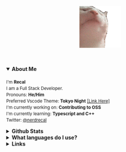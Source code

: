 

<div align="center">
  <img src="https://github.com/Recal/Recal/blob/master/catjam.gif"></img>
</div>

<br><details open><summary><b>About Me</b></summary>
  <br>
  <small>I'm <b>Recal</b></small><br>
  <small>I am a Full Stack Developer.</small><br>
  <small>Pronouns: <b>He/Him</b></small><br>
  <small>
    Preferred Vscode Theme: <b>Tokyo Night</b> <a href="https://marketplace.visualstudio.com/items?itemName=enkia.tokyo-night">[Link Here]</a>
  </small><br>
  <small>
    I'm currently working on: <b>Contributing to OSS</b><br>
    I'm currently learning: <b>Typescript and C++</b>
  </small><br>
  <small>
    Twitter: <a href="https://twitter.com/nerdrecal/">@nerdrecal</a>
  </small>
  <br>
</details>
  
<details><summary><b>Github Stats</b></summary>
  <br>
  <img alt="Github Stats" src="https://github-readme-stats.vercel.app/api?username=Recal&show_icons=true&hide_border=true&count_private=true"></img><br>
  <img alt="Top Languages" src="https://github-readme-stats.vercel.app/api/top-langs/?username=Recal&layout=compact"></img>
  <br>
</details>
  
<details><summary><b>What languages do I use?</b></summary>
 <br>
 I use a lot of languages, but the main ones would be:<br>
 - D<br>
 - Dart<br>
 - Javascript<br>
 - Typescript<br>
 - C#<br>
 - Java<br>
 - C<br>
 - C++<br>
 <br>
</details>
    
<details><summary><b>Links</b></summary>
  <br>
  <a href="https://www.typescriptlang.org/">Typescript</a><br>
  <a href="https://dlang.org/">D</a><br>
  <a href="https://dart.dev/">Dart</a>
  <br>
</details>




